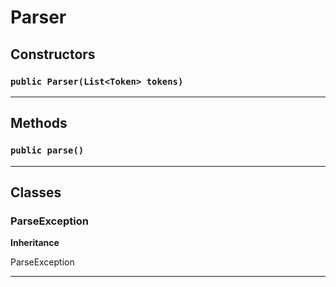 # Parser
## Constructors
### `public Parser(List<Token> tokens)`
---
## Methods
### `public parse()`
---
## Classes
### ParseException

**Inheritance**

ParseException


---
